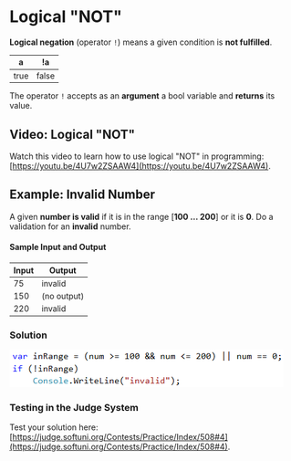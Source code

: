 # Logical "NOT"

**Logical negation** (operator `!`) means a given condition is **not fulfilled**.

|   a  |   !a  |
| :--: | :---: |
| true | false |

The operator `!` accepts as an **argument** a bool variable and **returns** its value.

## Video: Logical "NOT"

Watch this video to learn how to use logical "NOT" in programming: [https://youtu.be/4U7w2ZSAAW4](https://youtu.be/4U7w2ZSAAW4).

## Example: Invalid Number

A given **number is valid** if it is in the range \[**100 … 200**] or it is **0**. Do a validation for an **invalid** number.

#### Sample Input and Output

| Input | Output      |
| ----- | ----------- |
| 75    | invalid     |
| 150   | (no output) |
| 220   | invalid     |

### Solution

![](../../../assets/chapter-4-images/05.Invalid-number-01.png)

### Testing in the Judge System

Test your solution here: [https://judge.softuni.org/Contests/Practice/Index/508#4](https://judge.softuni.org/Contests/Practice/Index/508#4).

